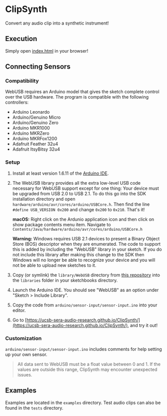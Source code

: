 # ClipSynth
Convert any audio clip into a synthetic instrument!

## Execution
Simply open [index.html](https://ucsb-sera-audio-research.github.io/ClipSynth/) in your browser!

## Connecting Sensors

### Compatibility
WebUSB requires an Arduino model that gives the sketch complete control over the USB hardware. The program is compatible with the following controllers:
 * Arduino Leonardo
 * Arduino/Genuino Micro
 * Arduino/Genuino Zero
 * Arduino MKR1000
 * Arduino MKRZero
 * Arduino MKRFox1200
 * Adafruit Feather 32u4
 * Adafruit ItsyBitsy 32u4

### Setup
1. Install at least version 1.6.11 of the [Arduino IDE](https://www.arduino.cc/en/Main/Software).

2. The WebUSB library provides all the extra low-level USB code necessary for WebUSB support except for one thing: Your device must be upgraded from USB 2.0 to USB 2.1. To do this go into the SDK installation directory and open `hardware/arduino/avr/cores/arduino/USBCore.h`. Then find the line `#define USB_VERSION 0x200` and change `0x200` to `0x210`. That's it!

    **macOS:** Right click on the Ardunio application icon and then click on show package contents menu item. Navigate to `Contents/Java/hardware/arduino/avr/cores/arduino/USBCore.h`

    **Warning:** Windows requires USB 2.1 devices to present a Binary Object Store (BOS) descriptor when they are enumerated. The code to support this is added by including the "WebUSB" library in your sketch. If you do not include this library after making this change to the SDK then Windows will no longer be able to recognize your device and you will not be able to upload new sketches to it.

3. Copy (or symlink) the `library/WebUSB` directory from [this repository](https://github.com/webusb/arduino) into the `libraries` folder in your sketchbooks directory.

4. Launch the Arduino IDE. You should see "WebUSB" as an option under "Sketch > Include Library".

5. Copy the code from ``arduino/sensor-input/sensor-input.ino`` into your editor.

6. Go to [https://ucsb-sera-audio-research.github.io/ClipSynth/](https://ucsb-sera-audio-research.github.io/ClipSynth/), and try it out!

### Customization
``arduino/sensor-input/sensor-input.ino`` includes comments for help setting up your own sensor. 
> All data sent to WebUSB must be a float value between 0 and 1. If the values are outside this range, ClipSynth may encounter unexpected issues.

## Examples
Examples are located in the ``examples`` directory. Test audio clips can also be found in the ``tests`` directory.
